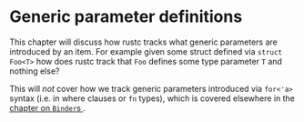 # Generic parameter definitions

This chapter will discuss how rustc tracks what generic parameters are introduced by an item. For example given some struct defined via `struct Foo<T>` how does rustc track that `Foo` defines some type parameter `T` and nothing else?

This will *not* cover how we track generic parameters introduced via `for<'a>` syntax (i.e. in where clauses or `fn` types), which is covered elsewhere in the [chapter on `Binder`s ][ch_binders].

[ch_binders]: ./ty_module/binders.md